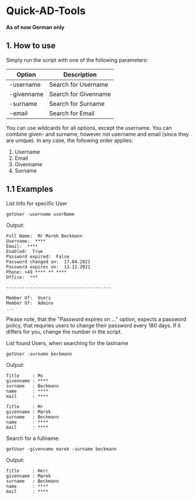 # Quick-AD-Tools

**As of now German only**

## 1. How to use

Simply run the script with one of the following parameters: 

| Option | Description |
|--|--|
| -username | Search for Username |
| -givenname | Search for Givenname |
| -surname | Search for Surname |
| -email | Search for Email |

You can use wildcards for all options, except the username. You can combine given- and surname, however not username and email (since they are unique). In any case, the following order applies: 

 1. Username
 2. Email
 3. Givenname
 4. Surname

## 1.1 Examples

List Info for specific User

```
getUser -username userName
```
Output: 
```
Full Name:  Mr Marek Beckmann
Username:  ****
Email:  ****
Enabled:  True
Password expired:  False
Password changed on:  17.04.2021
Password expires on:  13.12.2021
Phone: +49 **** ** ****
Office:  ***

----------------------------------------

Member Of:  Users
Member Of:  Admins
...
```
Please note, that the "Password expires on ..." option, expects a password policy, that requries users to change their password every 180 days. If it differs for you, change the number in the script.

List found Users, when searching for the lastname

```
getUser -surname beckmann
```
Output: 
```
Title     : Ms
givenname : ****
surname   : Beckmann
name      : ****
mail      : ****

Title     : Mr
givenname : Marek
surname   : Beckmann
name      : ****
mail      : ****
```

Search for a fullname: 
```
getUser -givenname marek -surname beckmann
```
Output:
```
Title     : Herr
givenname : Marek
surname   : Beckmann
name      : ****
mail      : ****
```
